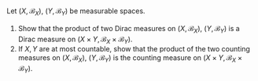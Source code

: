 Let $(X,\mathcal{B} _X)$, $(Y,\mathcal{B} _Y)$ be measurable spaces.
1. Show that the product of two Dirac measures on $(X,\mathcal{B} _X)$, $(Y,\mathcal{B} _Y)$ is a Dirac measure on $(X\times Y,\mathcal{B} _X \times \mathcal{B} _Y)$.
2. If $X,Y$ are at most countable, show that the product of the two counting measures on $(X,\mathcal{B} _X)$, $(Y,\mathcal{B} _Y)$ is the counting measure on $(X\times Y,\mathcal{B} _X \times \mathcal{B} _Y)$.